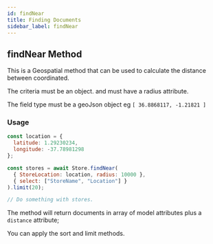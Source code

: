 ```yaml
---
id: findNear
title: Finding Documents
sidebar_label: findNear
---
```


## findNear Method

This is a Geospatial method that can be used to calculate the distance between coordinated.

The criteria must be an object. and must have a radius attribute.

The field type must be a geoJson object eg `[ 36.8868117, -1.21821 ]`

### Usage

```js
const location = {
  latitude: 1.29230234,
  longitude: -37.78981298
};

const stores = await Store.findNear(
  { StoreLocation: location, radius: 10000 },
  { select: ["StoreName", "Location"] }
).limit(20);

// Do something with stores.
```

The method will return documents in array of model attributes plus a `distance` attribute;

You can apply the sort and limit methods.
